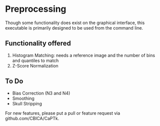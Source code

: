 # Preprocessing

Though some functionality does exist on the graphical interface, this executable is primarily designed to be used from the command line. 

## Functionality offered

1. Histogram Matching: needs a reference image and the number of bins and quantiles to match
2. Z-Score Normalization

## To Do

- Bias Correction (N3 and N4)
- Smoothing
- Skull Stripping

For new features, please put a pull or feature request via github.com/CBICA/CaPTk.
